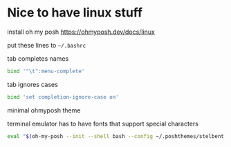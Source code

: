 # Nice to have linux stuff

install oh my posh
https://ohmyposh.dev/docs/linux


put these lines to `~/.bashrc`

tab completes names
```bash
bind '"\t":menu-complete'
```

tab ignores cases
```bash
bind 'set completion-ignore-case on'
```
minimal ohmyposh theme

terminal emulator has to have fonts that support special characters

```bash
eval "$(oh-my-posh --init --shell bash --config ~/.poshthemes/stelbent.minimal.omp.json)"
```
